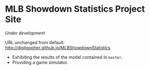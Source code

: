 MLB Showdown Statistics Project Site
=====================
*Under development*

URL unchanged from default: http://digitgopher.github.io/MLBShowdownStatistics

- Exhibiting the results of the model contained in `master`.
- Providing a game simulator.

